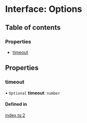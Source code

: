 # Interface: Options

## Table of contents

### Properties

- [timeout](../wiki/Options#timeout)

## Properties

### timeout

• `Optional` **timeout**: `number`

#### Defined in

[index.ts:2](https://github.com/DominicVonk/soft-promise/blob/0a41c1e/index.ts#L2)
